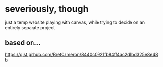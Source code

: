 # severiously, though
just a temp website playing with canvas, while trying to decide on an entirely separate project
## based on...
https://gist.github.com/BretCameron/8440c0921fb84ff4ac2d1bd325e8e48b
